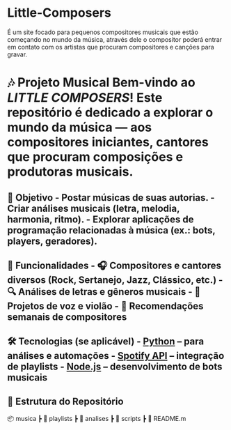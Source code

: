 # Little-Composers
É um site focado para pequenos compositores musicais que estão começando no mundo da música, através dele o compositor poderá entrar em contato com os artistas que procuram compositores e canções para gravar.
# 🎶 Projeto Musical Bem-vindo ao *LITTLE COMPOSERS*! Este repositório é dedicado a explorar o mundo da música — aos compositores iniciantes, cantores que procuram composições e produtoras musicais. 

## 📌 Objetivo - Postar músicas de suas autorias. - Criar análises musicais (letra, melodia, harmonia, ritmo). - Explorar aplicações de programação relacionadas à música (ex.: bots, players, geradores).
## 🎼 Funcionalidades - 🎧 Compositores e cantores diversos (Rock, Sertanejo, Jazz, Clássico, etc.) - 🔍 Análises de letras e gêneros musicais - 🎹 Projetos de voz e violão - 🎤 Recomendações semanais de compositores
## 🛠 Tecnologias (se aplicável) - [Python](https://www.python.org/) – para análises e automações - [Spotify API](https://developer.spotify.com/) – integração de playlists - [Node.js](https://nodejs.org/) – desenvolvimento de bots musicais
## 📂 Estrutura do Repositório 
📦 musica ┣ 📁 playlists ┣ 📁 analises ┣ 📁 scripts ┣ 📄 README.m
